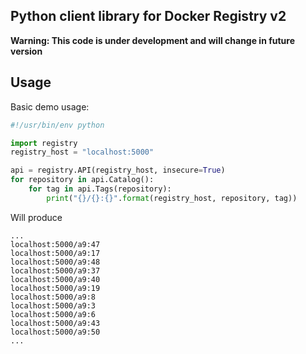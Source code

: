 ## Python client library for Docker Registry v2

**Warning: This code is under development and will change in future version**

## Usage

Basic demo usage:

```python
#!/usr/bin/env python

import registry
registry_host = "localhost:5000"

api = registry.API(registry_host, insecure=True)
for repository in api.Catalog():
    for tag in api.Tags(repository):
        print("{}/{}:{}".format(registry_host, repository, tag))
```

Will produce
```
...
localhost:5000/a9:47
localhost:5000/a9:17
localhost:5000/a9:48
localhost:5000/a9:37
localhost:5000/a9:40
localhost:5000/a9:19
localhost:5000/a9:8
localhost:5000/a9:3
localhost:5000/a9:6
localhost:5000/a9:43
localhost:5000/a9:50
...
```
